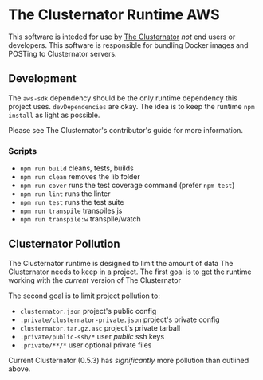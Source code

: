The Clusternator Runtime AWS
============================

This software is inteded for use by 
[The Clusternator](http://clusternator.rangle.io "The Clusternator")
_not_ end users or developers.  This software is responsible
for bundling Docker images and POSTing to Clusternator
servers.

## Development

The `aws-sdk` dependency should be the only runtime dependency 
this project uses.  `devDependencies` are okay. The idea is to
keep the runtime `npm install` as light as possible.

Please see The Clusternator's contributor's guide for more
information.

### Scripts

- `npm run build` cleans, tests, builds
- `npm run clean` removes the lib folder
- `npm run cover` runs the test coverage command (prefer `npm test`)
- `npm run lint` runs the linter
- `npm run test` runs the test suite
- `npm run transpile` transpiles js
- `npm run transpile:w` transpile/watch

## Clusternator Pollution

The Clusternator runtime is designed to limit the amount of data The
Clusternator needs to keep in a project.  The first goal is to get
the runtime working with the _current_ version of The Clusternator 

The second goal is to limit project pollution to:

- `clusternator.json` project's public config
- `.private/clusternator-private.json` project's private config
- `clusternator.tar.gz.asc` project's private tarball
- `.private/public-ssh/*` user _public_ ssh keys
- `.private/**/*` user optional private files

Current Clusternator (0.5.3) has _significantly_ more pollution than
outlined above.

